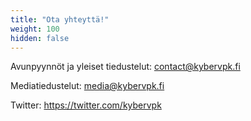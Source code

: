 ```yaml
---
title: "Ota yhteyttä!"
weight: 100
hidden: false
---
```

Avunpyynnöt ja yleiset tiedustelut: contact@kybervpk.fi

Mediatiedustelut: media@kybervpk.fi

Twitter: https://twitter.com/kybervpk